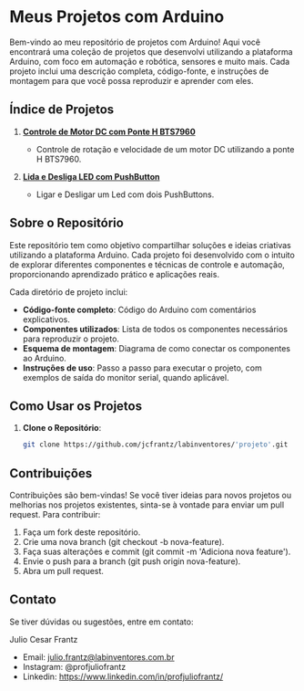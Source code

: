# Meus Projetos com Arduino

Bem-vindo ao meu repositório de projetos com Arduino! Aqui você encontrará uma coleção de projetos que desenvolvi utilizando a plataforma Arduino, com foco em automação e robótica, sensores e muito mais. Cada projeto inclui uma descrição completa, código-fonte, e instruções de montagem para que você possa reproduzir e aprender com eles.

## Índice de Projetos

1. **[Controle de Motor DC com Ponte H BTS7960](./controle-velocidade-motor-dc/README.md)**
   - Controle de rotação e velocidade de um motor DC utilizando a ponte H BTS7960.
   
2. **[Lida e Desliga LED com PushButton](./liga-desliga-led-pushbutton/README.md)**
   - Ligar e Desligar um Led com dois PushButtons.
 
## Sobre o Repositório

Este repositório tem como objetivo compartilhar soluções e ideias criativas utilizando a plataforma Arduino. Cada projeto foi desenvolvido com o intuito de explorar diferentes componentes e técnicas de controle e automação, proporcionando aprendizado prático e aplicações reais.

Cada diretório de projeto inclui:

- **Código-fonte completo**: Código do Arduino com comentários explicativos.
- **Componentes utilizados**: Lista de todos os componentes necessários para reproduzir o projeto.
- **Esquema de montagem**: Diagrama de como conectar os componentes ao Arduino.
- **Instruções de uso**: Passo a passo para executar o projeto, com exemplos de saída do monitor serial, quando aplicável.

## Como Usar os Projetos

1. **Clone o Repositório**:
   ```bash
   git clone https://github.com/jcfrantz/labinventores/'projeto'.git

## Contribuições

Contribuições são bem-vindas! Se você tiver ideias para novos projetos ou melhorias nos projetos existentes, sinta-se à vontade para enviar um pull request. Para contribuir:

1. Faça um fork deste repositório.
2. Crie uma nova branch (git checkout -b nova-feature).
3. Faça suas alterações e commit (git commit -m 'Adiciona nova feature').
4. Envie o push para a branch (git push origin nova-feature).
5. Abra um pull request.

## Contato

Se tiver dúvidas ou sugestões, entre em contato:

Julio Cesar Frantz
- Email: julio.frantz@labinventores.com.br
- Instagram: @profjuliofrantz
- Linkedin: https://www.linkedin.com/in/profjuliofrantz/
